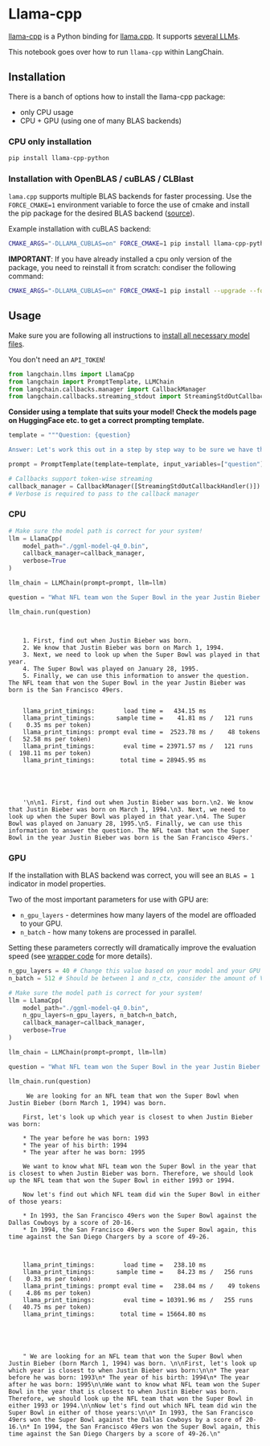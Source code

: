 # Llama-cpp

[llama-cpp](https://github.com/abetlen/llama-cpp-python) is a Python binding for [llama.cpp](https://github.com/ggerganov/llama.cpp). 
It supports [several LLMs](https://github.com/ggerganov/llama.cpp).

This notebook goes over how to run `llama-cpp` within LangChain.

<!-- WARNING: THIS FILE WAS AUTOGENERATED! DO NOT EDIT! Instead, edit the notebook w/the location & name as this file. -->

## Installation

There is a banch of options how to install the llama-cpp package: 
- only CPU usage
- CPU + GPU (using one of many BLAS backends)

### CPU only installation


```bash
pip install llama-cpp-python
```

### Installation with OpenBLAS / cuBLAS / CLBlast

`lama.cpp` supports multiple BLAS backends for faster processing. Use the `FORCE_CMAKE=1` environment variable to force the use of cmake and install the pip package for the desired BLAS backend ([source](https://github.com/abetlen/llama-cpp-python#installation-with-openblas--cublas--clblast)).

Example installation with cuBLAS backend:


```bash
CMAKE_ARGS="-DLLAMA_CUBLAS=on" FORCE_CMAKE=1 pip install llama-cpp-python
```

**IMPORTANT**: If you have already installed a cpu only version of the package, you need to reinstall it from scratch: condiser the following command: 


```bash
CMAKE_ARGS="-DLLAMA_CUBLAS=on" FORCE_CMAKE=1 pip install --upgrade --force-reinstall llama-cpp-python
```

## Usage

Make sure you are following all instructions to [install all necessary model files](https://github.com/ggerganov/llama.cpp).

You don't need an `API_TOKEN`!


```python
from langchain.llms import LlamaCpp
from langchain import PromptTemplate, LLMChain
from langchain.callbacks.manager import CallbackManager
from langchain.callbacks.streaming_stdout import StreamingStdOutCallbackHandler
```

**Consider using a template that suits your model! Check the models page on HuggingFace etc. to get a correct prompting template.**


```python
template = """Question: {question}

Answer: Let's work this out in a step by step way to be sure we have the right answer."""

prompt = PromptTemplate(template=template, input_variables=["question"])
```


```python
# Callbacks support token-wise streaming
callback_manager = CallbackManager([StreamingStdOutCallbackHandler()])
# Verbose is required to pass to the callback manager
```

### CPU


```python
# Make sure the model path is correct for your system!
llm = LlamaCpp(
    model_path="./ggml-model-q4_0.bin", 
    callback_manager=callback_manager, 
    verbose=True
)
```


```python
llm_chain = LLMChain(prompt=prompt, llm=llm)
```


```python
question = "What NFL team won the Super Bowl in the year Justin Bieber was born?"

llm_chain.run(question)
```

<CodeOutputBlock lang="python">

```
    
    
    1. First, find out when Justin Bieber was born.
    2. We know that Justin Bieber was born on March 1, 1994.
    3. Next, we need to look up when the Super Bowl was played in that year.
    4. The Super Bowl was played on January 28, 1995.
    5. Finally, we can use this information to answer the question. The NFL team that won the Super Bowl in the year Justin Bieber was born is the San Francisco 49ers.

    
    llama_print_timings:        load time =   434.15 ms
    llama_print_timings:      sample time =    41.81 ms /   121 runs   (    0.35 ms per token)
    llama_print_timings: prompt eval time =  2523.78 ms /    48 tokens (   52.58 ms per token)
    llama_print_timings:        eval time = 23971.57 ms /   121 runs   (  198.11 ms per token)
    llama_print_timings:       total time = 28945.95 ms





    '\n\n1. First, find out when Justin Bieber was born.\n2. We know that Justin Bieber was born on March 1, 1994.\n3. Next, we need to look up when the Super Bowl was played in that year.\n4. The Super Bowl was played on January 28, 1995.\n5. Finally, we can use this information to answer the question. The NFL team that won the Super Bowl in the year Justin Bieber was born is the San Francisco 49ers.'
```

</CodeOutputBlock>

### GPU

If the installation with BLAS backend was correct, you will see an `BLAS = 1` indicator in model properties.

Two of the most important parameters for use with GPU are:

- `n_gpu_layers` - determines how many layers of the model are offloaded to your GPU.
- `n_batch` - how many tokens are processed in parallel. 

Setting these parameters correctly will dramatically improve the evaluation speed (see [wrapper code](https://github.com/mmagnesium/langchain/blob/master/langchain/llms/llamacpp.py) for more details).


```python
n_gpu_layers = 40 # Change this value based on your model and your GPU VRAM pool.
n_batch = 512 # Should be between 1 and n_ctx, consider the amount of VRAM in your GPU.

# Make sure the model path is correct for your system!
llm = LlamaCpp(
    model_path="./ggml-model-q4_0.bin",
    n_gpu_layers=n_gpu_layers, n_batch=n_batch,
    callback_manager=callback_manager, 
    verbose=True
)
```


```python
llm_chain = LLMChain(prompt=prompt, llm=llm)
```


```python
question = "What NFL team won the Super Bowl in the year Justin Bieber was born?"

llm_chain.run(question)
```

<CodeOutputBlock lang="python">

```
     We are looking for an NFL team that won the Super Bowl when Justin Bieber (born March 1, 1994) was born. 
    
    First, let's look up which year is closest to when Justin Bieber was born:
    
    * The year before he was born: 1993
    * The year of his birth: 1994
    * The year after he was born: 1995
    
    We want to know what NFL team won the Super Bowl in the year that is closest to when Justin Bieber was born. Therefore, we should look up the NFL team that won the Super Bowl in either 1993 or 1994.
    
    Now let's find out which NFL team did win the Super Bowl in either of those years:
    
    * In 1993, the San Francisco 49ers won the Super Bowl against the Dallas Cowboys by a score of 20-16.
    * In 1994, the San Francisco 49ers won the Super Bowl again, this time against the San Diego Chargers by a score of 49-26.


    
    llama_print_timings:        load time =   238.10 ms
    llama_print_timings:      sample time =    84.23 ms /   256 runs   (    0.33 ms per token)
    llama_print_timings: prompt eval time =   238.04 ms /    49 tokens (    4.86 ms per token)
    llama_print_timings:        eval time = 10391.96 ms /   255 runs   (   40.75 ms per token)
    llama_print_timings:       total time = 15664.80 ms





    " We are looking for an NFL team that won the Super Bowl when Justin Bieber (born March 1, 1994) was born. \n\nFirst, let's look up which year is closest to when Justin Bieber was born:\n\n* The year before he was born: 1993\n* The year of his birth: 1994\n* The year after he was born: 1995\n\nWe want to know what NFL team won the Super Bowl in the year that is closest to when Justin Bieber was born. Therefore, we should look up the NFL team that won the Super Bowl in either 1993 or 1994.\n\nNow let's find out which NFL team did win the Super Bowl in either of those years:\n\n* In 1993, the San Francisco 49ers won the Super Bowl against the Dallas Cowboys by a score of 20-16.\n* In 1994, the San Francisco 49ers won the Super Bowl again, this time against the San Diego Chargers by a score of 49-26.\n"
```

</CodeOutputBlock>
